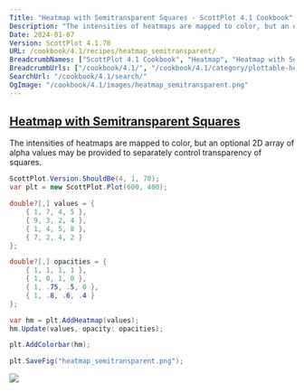 ```yaml
---
Title: "Heatmap with Semitransparent Squares - ScottPlot 4.1 Cookbook"
Description: "The intensities of heatmaps are mapped to color, but an optional 2D array of alpha values may be provided to separately control transparency of squares."
Date: 2024-01-07
Version: ScottPlot 4.1.70
URL: /cookbook/4.1/recipes/heatmap_semitransparent/
BreadcrumbNames: ["ScottPlot 4.1 Cookbook", "Heatmap", "Heatmap with Semitransparent Squares"]
BreadcrumbUrls: ["/cookbook/4.1/", "/cookbook/4.1/category/plottable-heatmap", "/cookbook/4.1/recipes/heatmap_semitransparent/"]
SearchUrl: "/cookbook/4.1/search/"
OgImage: "/cookbook/4.1/images/heatmap_semitransparent.png"
---
```


<h2><a id='heatmap-with-semitransparent-squares' href='/cookbook/4.1/recipes/heatmap_semitransparent/'>Heatmap with Semitransparent Squares</a></h2>

The intensities of heatmaps are mapped to color, but an optional 2D array of alpha values may be provided to separately control transparency of squares.

```cs
ScottPlot.Version.ShouldBe(4, 1, 70);
var plt = new ScottPlot.Plot(600, 400);

double?[,] values = {
    { 1, 7, 4, 5 },
    { 9, 3, 2, 4 },
    { 1, 4, 5, 8 },
    { 7, 2, 4, 2 }
};

double?[,] opacities = {
    { 1, 1, 1, 1 },
    { 1, 0, 1, 0 },
    { 1, .75, .5, 0 },
    { 1, .8, .6, .4 }
};

var hm = plt.AddHeatmap(values);
hm.Update(values, opacity: opacities);

plt.AddColorbar(hm);

plt.SaveFig("heatmap_semitransparent.png");
```

<img src='../../images/heatmap_semitransparent.png' class='d-block mx-auto my-5' />


